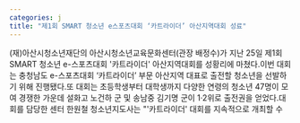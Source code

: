 ```yaml
---
categories: j
title: "제1회 SMART 청소년 e스포츠대회 ‘카트라이더’ 아산지역대회 성료"
---
```

(재)아산시청소년재단의 아산시청소년교육문화센터(관장 배정수)가 지난 25일 제1회 SMART 청소년 e-스포츠대회 &#39;카트라이더&#39; 아산지역대회를 성황리에 마쳤다.이번 대회는 충청남도 e-스포츠대회 ‘카트라이더’ 부문 아산지역 대표로 출전할 청소년을 선발하기 위해 진행됐다.또 대회는 초등학생부터 대학생까지 다양한 연령의 청소년 47명이 모여 경쟁한 가운데 설화고 노건하 군 및 송남중 김기명 군이 1·2위로 출전권을 얻었다.대회를 담당한 센터 한원철 청소년지도사는 "&#39;카트라이더&#39; 대회를 지속적으로 개최할 수